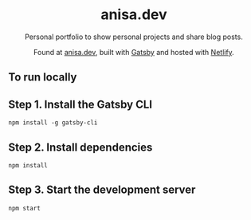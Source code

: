 <h1 align="center">
  anisa.dev
</h1>
<p align="center">
  Personal portfolio to show personal projects and share blog posts.
</p>
<p align="center">
  Found at <a href="https://anisa.dev" target="_blank">anisa.dev</a>, built with <a href="https://www.gatsbyjs.org/" target="_blank">Gatsby</a> and hosted with <a href="https://www.netlify.com/" target="_blank">Netlify</a>.
</p>

## To run locally

## Step 1. Install the Gatsby CLI

```
npm install -g gatsby-cli
```

## Step 2. Install dependencies

```
npm install
```

## Step 3. Start the development server

```
npm start
```
